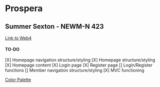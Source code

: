# Prospera

## Summer Sexton - NEWM-N 423

[Link to Web4](https://in-info-web4.informatics.iupui.edu/~sarsexto/N423/prospera/)

#### TO-DO

[X] Homepage navigation structure/styling
[X] Homepage structure/styling
[X] Homepage content
[X] Login page
[X] Register page
[] Login/Register functions
[] Member navigation structure/styling
[X] MVC functioning

[Color Palette](https://coolors.co/0e34a0-041f6b-b4c6f8-6a041d-fb5607)
